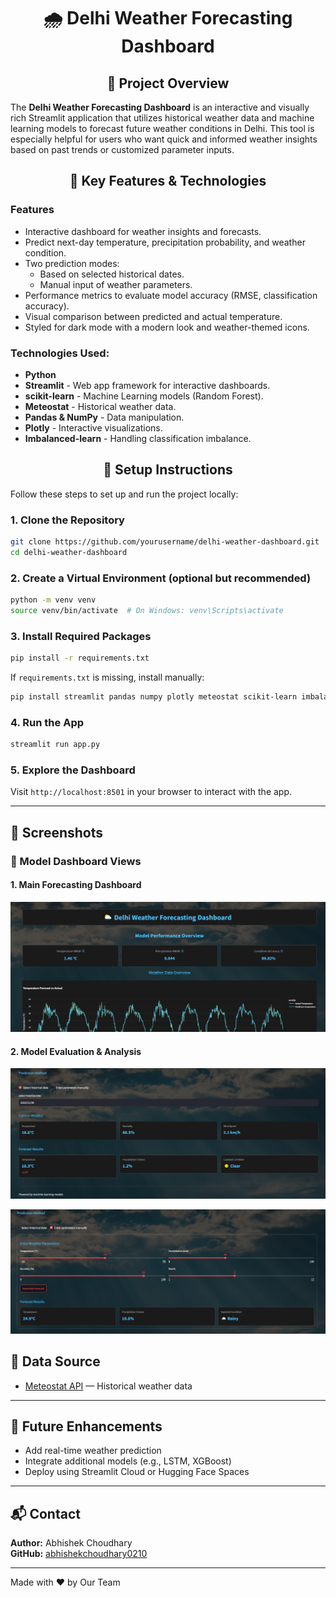 <h1 align="center">🌧️ Delhi Weather Forecasting Dashboard</h1>

<h2 align="center">📅 Project Overview</h2>

The **Delhi Weather Forecasting Dashboard** is an interactive and visually rich Streamlit application that utilizes historical weather data and machine learning models to forecast future weather conditions in Delhi. This tool is especially helpful for users who want quick and informed weather insights based on past trends or customized parameter inputs.

<h2 align="center">🔧 Key Features & Technologies</h2>

### Features

- Interactive dashboard for weather insights and forecasts.  
- Predict next-day temperature, precipitation probability, and weather condition.  
- Two prediction modes:  
  - Based on selected historical dates.  
  - Manual input of weather parameters.  
- Performance metrics to evaluate model accuracy (RMSE, classification accuracy).  
- Visual comparison between predicted and actual temperature.  
- Styled for dark mode with a modern look and weather-themed icons.  

### Technologies Used:
- **Python**
- **Streamlit** - Web app framework for interactive dashboards.
- **scikit-learn** - Machine Learning models (Random Forest).
- **Meteostat** - Historical weather data.
- **Pandas & NumPy** - Data manipulation.
- **Plotly** - Interactive visualizations.
- **Imbalanced-learn** - Handling classification imbalance.

<h2 align="center">🚀 Setup Instructions</h2>
Follow these steps to set up and run the project locally:

### 1. Clone the Repository
```bash
git clone https://github.com/yourusername/delhi-weather-dashboard.git
cd delhi-weather-dashboard
```

### 2. Create a Virtual Environment (optional but recommended)
```bash
python -m venv venv
source venv/bin/activate  # On Windows: venv\Scripts\activate
```

### 3. Install Required Packages
```bash
pip install -r requirements.txt
```

If `requirements.txt` is missing, install manually:
```bash
pip install streamlit pandas numpy plotly meteostat scikit-learn imbalanced-learn
```

### 4. Run the App
```bash
streamlit run app.py
```

### 5. Explore the Dashboard
Visit `http://localhost:8501` in your browser to interact with the app.

---


## 📸 Screenshots

### 📍 Model Dashboard Views

#### 1. Main Forecasting Dashboard
![Dashboard Screenshot 1](Assets/Screenshot_Dashboard_1.png)

#### 2. Model Evaluation & Analysis
![Dashboard Screenshot 2](Assets/Screenshot_Dashboard_2.png)

![Dashboard Screenshot 2](Assets/Screenshot_Dashboard_3.png)

## 📅 Data Source

- [Meteostat API](https://dev.meteostat.net/) — Historical weather data

---

## 📌 Future Enhancements

- Add real-time weather prediction
- Integrate additional models (e.g., LSTM, XGBoost)
- Deploy using Streamlit Cloud or Hugging Face Spaces

---

## 📬 Contact

**Author:** Abhishek Choudhary  
**GitHub:** [abhishekchoudhary0210](https://github.com/abhishekchoudhary0210)

---


Made with ❤️ by Our Team
